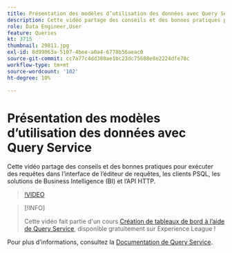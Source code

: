 ```yaml
---
title: Présentation des modèles d’utilisation des données avec Query Service
description: Cette vidéo partage des conseils et des bonnes pratiques pour exécuter des requêtes dans l’interface de l’éditeur de requêtes, les clients PSQL, les solutions de Business Intelligence (BI) et l’API HTTP.
role: Data Engineer,User
feature: Queries
kt: 3715
thumbnail: 29811.jpg
exl-id: 8d99063a-5107-4bee-a0a4-6778b56aeac0
source-git-commit: cc7a77c4dd380ae1bc23dc75608e8e2224dfe78c
workflow-type: tm+mt
source-wordcount: '102'
ht-degree: 10%

---
```


# Présentation des modèles d’utilisation des données avec Query Service

Cette vidéo partage des conseils et des bonnes pratiques pour exécuter des requêtes dans l’interface de l’éditeur de requêtes, les clients PSQL, les solutions de Business Intelligence (BI) et l’API HTTP.

>[!VIDEO](https://video.tv.adobe.com/v/29811?quality=12&learn=on)

>[!INFO]
>
> Cette vidéo fait partie d&#39;un cours [Création de tableaux de bord à l’aide de Query Service](https://experienceleague.adobe.com/?recommended=ExperiencePlatform-D-1-2021.1.qsvc.dash), disponible gratuitement sur Experience League !

Pour plus d’informations, consultez la [Documentation de Query Service](https://experienceleague.adobe.com/docs/experience-platform/query/home.html?lang=fr).
